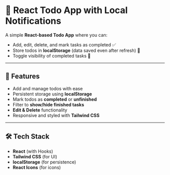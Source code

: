 # 📝 React Todo App with Local Notifications

A simple **React-based Todo App** where you can:  
- Add, edit, delete, and mark tasks as completed ✅  
- Store todos in **localStorage** (data saved even after refresh) 💾  
- Toggle visibility of completed tasks 👀  

---

## 🚀 Features
- Add and manage todos with ease  
- Persistent storage using **localStorage**  
- Mark todos as **completed** or **unfinished**  
- Filter to **show/hide finished tasks**  
- **Edit & Delete** functionality  
- Responsive and styled with **Tailwind CSS**  

---

## 🛠️ Tech Stack
- **React** (with Hooks)  
- **Tailwind CSS** (for UI)  
- **localStorage** (for persistence)  
- **React Icons** (for icons)  




